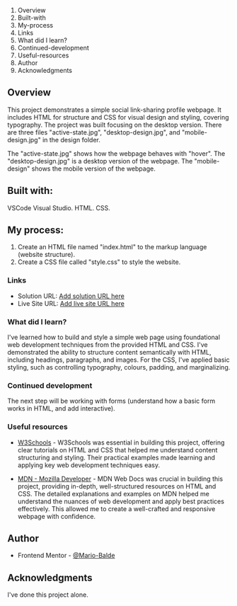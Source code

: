 1. Overview
2. Built-with
3. My-process
4. Links
5. What did I learn?
6. Continued-development
7. Useful-resources
8. Author
9. Acknowledgments


## Overview
This project demonstrates a simple social link-sharing profile webpage. It includes HTML for structure and CSS for visual design and styling, covering typography. The project was built focusing on the desktop version. There are three files "active-state.jpg", "desktop-design.jpg", and "mobile-design.jpg" in the design folder.  

The "active-state.jpg" shows how the webpage behaves with "hover".
The "desktop-design.jpg" is a desktop version of the webpage. 
The "mobile-design" shows the mobile version of the webpage.

## Built with:
VSCode Visual Studio.
HTML.
CSS.

## My process:
1. Create an HTML file named "index.html" to the markup language (website structure).
2. Create a CSS file called "style.css" to style the website.

### Links

- Solution URL: [Add solution URL here](https://github.com/Mario-Balde/Frontend-Mentor_Social-links-profile)
- Live Site URL: [Add live site URL here](https://your-live-site-url.com)

### What did I learn?
I've learned how to build and style a simple web page using foundational web development techniques from the provided HTML and CSS. I've demonstrated the ability to structure content semantically with HTML, including headings, paragraphs, and images. For the CSS, I've applied basic styling, such as controlling typography, colours, padding, and marginalizing. 

### Continued development
The next step will be working with forms (understand how a basic form works in HTML, and add interactive).

### Useful resources
- [W3Schools](https://www.w3schools.com/) - W3Schools was essential in building this project, offering clear tutorials on HTML and CSS that helped me understand content structuring and styling. Their practical examples made learning and applying key web development techniques easy.

- [MDN - Mozilla Developer](https://www.example.com) - MDN Web Docs was crucial in building this project, providing in-depth, well-structured resources on HTML and CSS. The detailed explanations and examples on MDN helped me understand the nuances of web development and apply best practices effectively. This allowed me to create a well-crafted and responsive webpage with confidence.

## Author
- Frontend Mentor - [@Mario-Balde](https://www.frontendmentor.io/profile/Mario-Balde)

## Acknowledgments
I've done this project alone.
